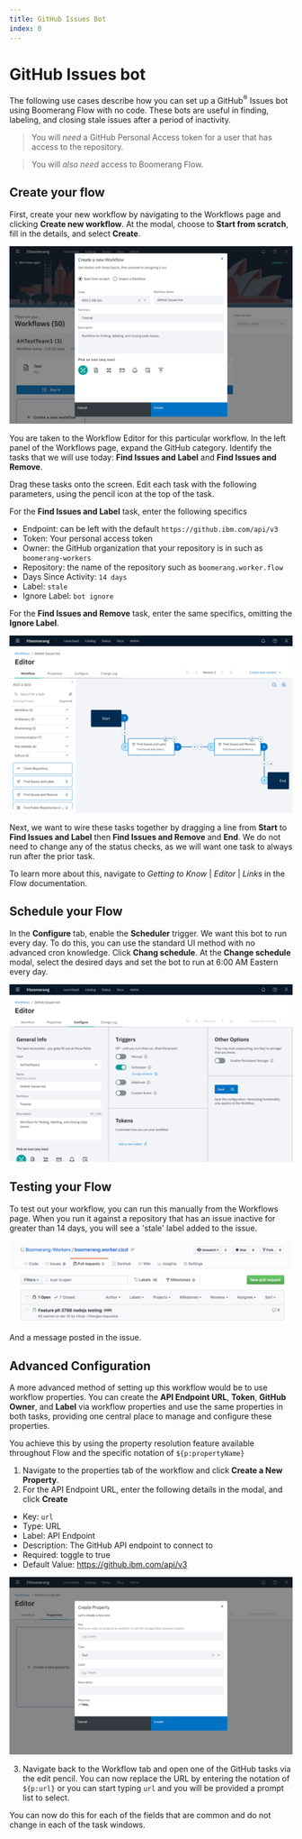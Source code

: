 ```yaml
---
title: GitHub Issues Bot
index: 0
---
```


# GitHub Issues bot

The following use cases describe how you can set up a GitHub<sup>®</sup> Issues bot using Boomerang Flow with no code. These bots are useful in finding, labeling, and closing stale issues after a period of inactivity.

> You will _need_ a GitHub Personal Access token for a user that has access to the repository.

> You will _also need_ access to Boomerang Flow.

## Create your flow

First, create your new workflow by navigating to the Workflows page and clicking **Create new workflow**. At the modal, choose to **Start from scratch**, fill in the details, and select **Create**. 

![Create Workflow](./assets/github-issues-create-workflow.png)

You are taken to the Workflow Editor for this particular workflow. In the left panel of the Workflows page, expand the GitHub category. Identify the tasks that we will use today: **Find Issues and Label** and **Find Issues and Remove**.

Drag these tasks onto the screen. Edit each task with the following parameters, using the pencil icon at the top of the task.

For the **Find Issues and Label** task, enter the following specifics
- Endpoint: can be left with the default `https://github.ibm.com/api/v3`
- Token: Your personal access token
- Owner: the GitHub organization that your repository is in such as `boomerang-workers`
- Repository: the name of the repository such as `boomerang.worker.flow`
- Days Since Activity: `14 days`
- Label: `stale`
- Ignore Label: `bot ignore`

For the **Find Issues and Remove** task, enter the same specifics, omitting the **Ignore Label**.

![Workflow Settings](./assets/github-issues-bot-workflow.png)

Next, we want to wire these tasks together by dragging a line from **Start** to **Find Issues and Label** then **Find Issues and Remove** and **End**. We do not need to change any of the status checks, as we will want one task to always run after the prior task. 

To learn more about this, navigate to _Getting to Know_ | _Editor_ | _Links_ in the Flow documentation.

## Schedule your Flow

In the **Configure** tab, enable the **Scheduler** trigger. We want this bot to run every day. To do this, you can use the standard UI method with no advanced cron knowledge. Click **Chang schedule**. At the **Change schedule** modal, select the desired days and set the bot to run at 6:00 AM Eastern every day.

![Scheduler Settings](./assets/github-issues-bot-scheduler.png)

## Testing your Flow

To test out your workflow, you can run this manually from the Workflows page. When you run it against a repository that has an issue inactive for greater than 14 days, you will see a 'stale' label added to the issue.

![Stale Issue](./assets/github-issues-bot-repo-stale-label.png)

And a message posted in the issue.

<!-- ![Stale Issue](./assets/github-issues-bot-repo-stale-message.png) -->

## Advanced Configuration

A more advanced method of setting up this workflow would be to use workflow properties. You can create the **API Endpoint URL**, **Token**, **GitHub Owner**, and **Label** via workflow properties and use the same properties in both tasks, providing one central place to manage and configure these properties.

You achieve this by using the property resolution feature available throughout Flow and the specific notation of `${p:propertyName}`

1. Navigate to the properties tab of the workflow and click **Create a New Property**.
2. For the API Endpoint URL, enter the following details in the modal, and click **Create**

- Key: `url`
- Type: URL
- Label: API Endpoint
- Description: The GitHub API endpoint to connect to
- Required: toggle to true
- Default Value: https://github.ibm.com/api/v3

![API URL Property](./assets/github-issues-bot-create-property.png)

3. Navigate back to the Workflow tab and open one of the GitHub tasks via the edit pencil. You can now replace the URL by entering the notation of `${p:url}` or you can start typing `url` and you will be provided a prompt list to select.

You can now do this for each of the fields that are common and do not change in each of the task windows.